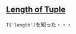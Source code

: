 ## [Length of Tuple](https://github.com/type-challenges/type-challenges/blob/main/questions/00018-easy-tuple-length/README.ja.md)

`T['length']`を知った・・・
